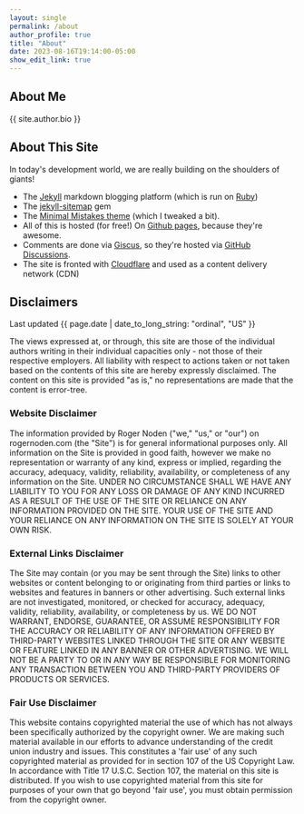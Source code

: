 ```yaml
---
layout: single
permalink: /about
author_profile: true 
title: "About"
date: 2023-08-16T19:14:00-05:00
show_edit_link: true
---
```


## About Me

{{ site.author.bio }}

## About This Site

In today's development world, we are really building on the shoulders of giants!

* The [Jekyll][jekyll link] markdown blogging platform
  (which is run on [Ruby][ruby link])
* The [jekyll-sitemap][jekyll-sitemap link] gem
* The [Minimal Mistakes theme][minimal mistakes link] (which I tweaked a bit).
* All of this is hosted (for free!) On [Github pages][github-pages link],
  because they're awesome.
* Comments are done via [Giscus][giscus link], so they're hosted via
  [GitHub Discussions](https://github.com/SeanKilleen/seankilleen.github.io/discussions).
* The site is fronted with [Cloudflare](https://cloudflare.com) and used as a 
content delivery network (CDN)

[jekyll link]: http://jekyllrb.com/
[ruby link]: https://www.ruby-lang.org/en/
[jekyll-sitemap link]: http://rubydoc.info/gems/jekyll-sitemap/0.6.0/frames
[github-pages link]: https://pages.github.com/
[minimal mistakes link]: https://github.com/mmistakes/minimal-mistakes
[giscus link]: https://giscus.app/

## Disclaimers

Last updated {{ page.date | date_to_long_string: "ordinal", "US" }}

The views expressed at, or through, this site are those of the individual
authors writing in their individual capacities only - not those of their
respective employers. All liability with respect to actions taken or not taken
based on the contents of this site are hereby expressly disclaimed. The content
on this site is provided "as is," no representations are made that the content
is error-tree.

### Website Disclaimer

The information provided by Roger Noden ("we," "us," or "our") on rogernoden.com
(the "Site") is for general informational purposes only. All information on the
Site is provided in good faith, however we make no representation or warranty of
any kind, express or implied, regarding the accuracy, adequacy, validity,
reliability, availability, or completeness of any information on the Site.
UNDER NO CIRCUMSTANCE SHALL WE HAVE ANY LIABILITY TO YOU FOR ANY LOSS OR DAMAGE
OF ANY KIND INCURRED AS A RESULT OF THE USE OF THE SITE OR RELIANCE ON ANY
INFORMATION PROVIDED ON THE SITE. YOUR USE OF THE SITE AND YOUR RELIANCE ON ANY
INFORMATION ON THE SITE IS SOLELY AT YOUR OWN RISK.

### External Links Disclaimer

The Site may contain (or you may be sent through the Site) links to other
websites or content belonging to or originating from third parties or links to
websites and features in banners or other advertising. Such external links are
not investigated, monitored, or checked for accuracy, adequacy, validity,
reliability, availability, or completeness by us. WE DO NOT WARRANT, ENDORSE,
GUARANTEE, OR ASSUME RESPONSIBILITY FOR THE ACCURACY OR RELIABILITY OF ANY
INFORMATION OFFERED BY THIRD-PARTY WEBSITES LINKED THROUGH THE SITE OR ANY
WEBSITE OR FEATURE LINKED IN ANY BANNER OR OTHER ADVERTISING. WE WILL NOT BE A
PARTY TO OR IN ANY WAY BE RESPONSIBLE FOR MONITORING ANY TRANSACTION BETWEEN YOU
AND THIRD-PARTY PROVIDERS OF PRODUCTS OR SERVICES.

### Fair Use Disclaimer

This website contains copyrighted material the use of which has not always been
specifically authorized by the copyright owner. We are making such material
available in our efforts to advance understanding of the credit union industry
and issues. This constitutes a 'fair use' of any such copyrighted material as
provided for in section 107 of the US Copyright Law. In accordance with
Title 17 U.S.C. Section 107, the material on this site is distributed. If you
wish to use copyrighted material from this site for purposes of your own that go
beyond 'fair use', you must obtain permission from the copyright owner.
